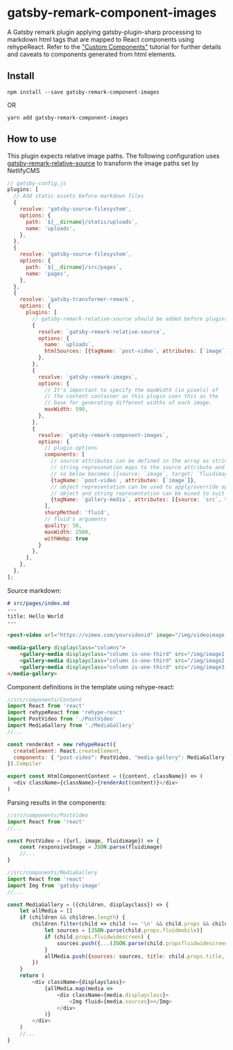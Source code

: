 # gatsby-remark-component-images

 A Gatsby remark plugin applying gatsby-plugin-sharp processing to markdown html tags that are mapped to React components using rehypeReact. Refer to the ["Custom Components"](https://using-remark.gatsbyjs.org/custom-components/) tutorial for further details and caveats to components generated from html elements.

## Install

`npm install --save gatsby-remark-component-images`

OR

`yarn add gatsby-remark-component-images`

## How to use

This plugin expects relative image paths. The following configuration uses [gatsby-remark-relative-source](https://github.com/SublimateDesign/gatsby-remark-relative-source) to transform the image paths set by NetlifyCMS

```js
// gatsby-config.js
plugins: [
  // Add static assets before markdown files
  {
    resolve: 'gatsby-source-filesystem',
    options: {
      path: `${__dirname}/static/uploads`,
      name: 'uploads',
    },
  },
  {
    resolve: 'gatsby-source-filesystem',
    options: {
      path: `${__dirname}/src/pages`,
      name: 'pages',
    },
  },
  {
    resolve: `gatsby-transformer-remark`,
    options: {
      plugins: [
        // gatsby-remark-relative-source should be added before plugins needing relative sources
        {
          resolve: `gatsby-remark-relative-source`,
          options: {
            name: `uploads`,
            htmlSources: [{tagName: `post-video`, attributes: [`image`]}] // post-video is a component referenced later by gatsby-remark-custom-image-component
          },
        },
        {
          resolve: `gatsby-remark-images`,
          options: {
            // It's important to specify the maxWidth (in pixels) of
            // the content container as this plugin uses this as the
            // base for generating different widths of each image.
            maxWidth: 590,
          },
        },
        {
          resolve: `gatsby-remark-component-images`,
          options: {
            // plugin options
            components: [
              // source attributes can be defined in the array as strings or objects
              // string represenation maps to the source attribute and the target attribute defaults to the source attribute prefixed by the sharpMethod
              // so below becomes [{source: `image`, target: `fluidimage`}]
              {tagName: `post-video`, attributes: [`image`]},
              // object representation can be used to apply/override options or define the target attribute
              // object and string representation can be mixed to suit requirement
              {tagName: `gallery-media`, attributes: [{source: `src`, target: `fluidimg`, options: {tracedSVG: {color: "rgb(248, 255, 93)"},`widescreen`]}
            ],
            sharpMethod: 'fluid',
            // fluid's arguments
            quality: 50,
            maxWidth: 2500,
            withWebp: true
          }
        },
      ],
    },
  },
];
```

Source markdown:

```markdown
# src/pages/index.md
---
title: Hello World
---

<post-video url="https://vimeo.com/yourvideoid" image="/img/videoimage.png"></post-video>

<media-gallery displayclass="columns">
    <gallery-media displayclass="column is-one-third" src="/img/image1.png" widescreen="/img/widescreenimage1.png" title="Image 1"></gallery-media>
    <gallery-media displayclass="column is-one-third" src="/img/image2.png" widescreen="/img/widescreenimage2.png" title="Image 2"></gallery-media>
    <gallery-media displayclass="column is-one-third" src="/img/image3.png" widescreen="/img/widescreenimage3.png" title="Image 3"></gallery-media>
</media-gallery>

```

Component definitions in the template using rehype-react:

```js
//src/components/Content
import React from 'react'
import rehypeReact from 'rehype-react'
import PostVideo from './PostVideo'
import MediaGallery from './MediaGallery'
//...

const renderAst = new rehypeReact({
  createElement: React.createElement,
  components: { "post-video": PostVideo, "media-gallery": MediaGallery }
}).Compiler

export const HtmlComponentContent = ({content, className}) => (
  <div className={className}>{renderAst(content)}</div>
)

```

Parsing results in the components:

```js
//src/components/PostVideo
import React from 'react'
//...

const PostVideo = ({url, image, fluidimage}) => {
    const responsiveImage = JSON.parse(fluidimage)
    //...
}
```

```js
//src/components/MediaGallery
import React from 'react'
import Img from 'gatsby-image'
//...

const MediaGallery = ({children, displayclass}) => {
    let allMedia = []
    if (children && children.length) {
        children.filter(child => child !== '\n' && child.props && child.type === 'gallery-media' && child.props.fluidimg).map(child => {
            let sources = [JSON.parse(child.props.fluidmobile)]
            if (child.props.fluidwidescreen) {
                sources.push({...(JSON.parse(child.propsfluidwidescreen)), media: `(min-width: 1500px)`})
            }
            allMedia.push({sources: sources, title: child.props.title, displayclass: child.props.displayclass)
        })
    }
    return (
        <div className={displayclass}>
            {allMedia.map(media => 
                <div className={media.displayclass}>
                    <Img fluid={media.sources}></Img>
                </div>
            )}            
        </div>
    )
    //...
}
```
